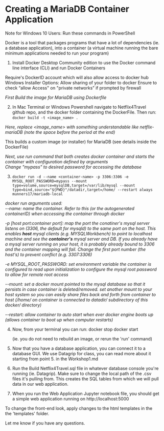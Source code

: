 # Creating a MariaDB Container Application
Note for Windows 10 Users: Run these commands in PowerShell

Docker is a tool that packages programs that have a lot of dependencies (ie. a database application), into a container (a virtual machine running the bare minimum applications needed to run your program)

1. Install Docker Desktop Community edition to use the Docker command line interface (CLI) and run Docker Containers

Require's DockerID account which will also allow access to docker hub
Windows Installer Options:
Allow sharing of your folder to docker
Ensure to check “allow Access" on "private networks” if prompted by firewall


*First Build the image for MariaDB using Dockerfile*  

2. In Mac Terminal or Windows Powershell navigate to Netflix4Travel github repo, and the docker folder containing the DockerFile. Then run: `docker build -t <image_name> .` 

*Here, replace <image_name> with something understandable like netflix-mariaDB* 
*(note the space before the period at the end)*  

This builds a custom image (or installer) for MariaDB (see details inside the DockerFile)

*Next, use run command that both creates docker container and starts the container with configuration defined by arguments*  
*Change "mypass" to desired password for accessing the database*  

3. `docker run -d --name <container-name> -p 3306:3306 -e MYSQL_ROOT_PASSWORD=mypass --mount type=volume,source=mysqlDB,target=/var/lib/mysql --mount type=bind,source="${PWD}"/datadir,target=/home/ --restart always munners17/mariadb-local`

*docker run arguments used:*  
   *--name: name the container. Refer to this (or the autogenerated containerID) when accessing the container through docker*  
   
   *-p [host port:container port]: map the port the conatiner's mysql server listens on (3306, the default for mysqld) to the same port on the host. This enables **host** mysql clients (e.g. MYSQLWorkbench) to point to localhost machine and see the **container's** mysql server and DB. If you already have a mysql server running on your host, it is probably already bound to 3306 and the container mapping will fail. Change the first port number (the host's) to prevent conflict (e.g. 3307:3306)*  
  
   *-e MYSQL_ROOT_PASSWORD: set environment variable the container is configured to read upon initialization to configure the mysql root password to allow for remote root access*  
   
   *--mount: set a docker mount pointed to the mysql database so that it persists in case container is deleted/removed. set another mount to your host system so you can easily share files back and forth from container to host (/home/ on container is connected to datadir/ subdirectory of this docker/ directory)*  
   
   *--restart: allow container to auto start when ever docker engine boots up (allows container to boot up when computer restarts)*  

4. Now, from your terminal you can run:
	docker stop <container-name>
	docker start <container-name> 
	
	(ie. you do not need to rebuild an image, or rerun the 'run' command)

5. Now that you have a database application, you can connect it to a database GUI. We use Datagrip for class, you can read more about it starting from point 5. in the Workshop1.md

6. Run the Build Netflix4Travel.sql file in whatever database console you're running (ie. Datagrip). Make sure to change the local path of the .csv files it's pulling from.
	This creates the SQL tables from which we will pull data in our web application.

7. When you run the Web Application Jupyter notebook file, you should get a simple web application running on http://localhost:5000 

To change the front-end look, apply changes to the html templates in the the 'templates' folder.

Let me know if you have any questions. 
	











